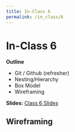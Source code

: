```yaml
---
title: In-Class 6
permalink: /in_class/6
---
```


# In-Class 6

**Outline**
* Git / Github (refresher)
* Nesting/Hierarchy
* Box Model
* Wireframing


**Slides:** [Class 6 Slides]()


## Wireframing
